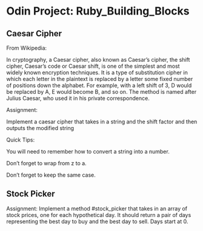 # Odin Project: Ruby_Building_Blocks

## Caesar Cipher

From Wikipedia:

In cryptography, a Caesar cipher, also known as Caesar’s cipher, the shift cipher, Caesar’s code or Caesar shift, is one of the simplest and most widely known encryption techniques. It is a type of substitution cipher in which each letter in the plaintext is replaced by a letter some fixed number of positions down the alphabet. For example, with a left shift of 3, D would be replaced by A, E would become B, and so on. The method is named after Julius Caesar, who used it in his private correspondence.

Assignment:

Implement a caesar cipher that takes in a string and the shift factor and then outputs the modified string

Quick Tips:

You will need to remember how to convert a string into a number.

Don’t forget to wrap from z to a.

Don’t forget to keep the same case.

## Stock Picker

Assignment: Implement a method #stock_picker that takes in an array of stock prices, one for each hypothetical day. It should return a pair of days representing the best day to buy and the best day to sell. Days start at 0.

